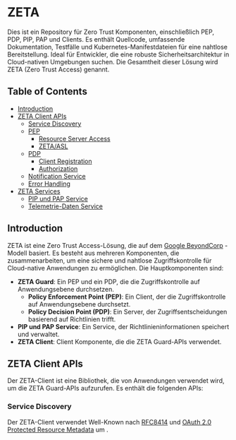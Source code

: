 # ZETA

Dies ist ein Repository für Zero Trust Komponenten, einschließlich PEP, PDP, PIP, PAP und Clients. Es enthält Quellcode, umfassende Dokumentation, Testfälle und Kubernetes-Manifestdateien für eine nahtlose Bereitstellung. Ideal für Entwickler, die eine robuste Sicherheitsarchitektur in Cloud-nativen Umgebungen suchen.
Die Gesamtheit dieser Lösung wird ZETA (Zero Trust Access) genannt.

## Table of Contents

- [Introduction](#introduction)
- [ZETA Client APIs](#zeta-client-apis)
  - [Service Discovery](#service-discovery)
  - [PEP](#pep)
    - [Resource Server Access](#resource-server-access)
    - [ZETA/ASL](#zetaasl)
  - [PDP](#pdp)
    - [Client Registration](#client-registration)
    - [Authorization](#authorization)
  - [Notification Service](notification-service)
  - [Error Handling](#error-handling)
- [ZETA Services](#zeta-services)
  - [PIP und PAP Service](#pip-und-pap-service)
  - [Telemetrie-Daten Service](#telemetrie-daten-service)

## Introduction

ZETA ist eine Zero Trust Access-Lösung, die auf dem [Google BeyondCorp](https://cloud.google.com/beyondcorp) -Modell basiert. Es besteht aus mehreren Komponenten, die zusammenarbeiten, um eine sichere und nahtlose Zugriffskontrolle für Cloud-native Anwendungen zu ermöglichen. Die Hauptkomponenten sind:

- **ZETA Guard**: Ein PEP und ein PDP, die die Zugriffskontrolle auf Anwendungsebene durchsetzen.
  - **Policy Enforcement Point (PEP)**: Ein Client, der die Zugriffskontrolle auf Anwendungsebene durchsetzt.
  - **Policy Decision Point (PDP)**: Ein Server, der Zugriffsentscheidungen basierend auf Richtlinien trifft.
- **PIP und PAP Service**: Ein Service, der Richtlinieninformationen speichert und verwaltet.
- **ZETA Client**: Client Komponente, die die ZETA Guard-APIs verwendet.


## ZETA Client APIs

Der ZETA-Client ist eine Bibliothek, die von Anwendungen verwendet wird, um die ZETA Guard-APIs aufzurufen. Es enthält die folgenden APIs:

### Service Discovery

Der ZETA-Client verwendet Well-Known nach [RFC8414](https://www.rfc-editor.org/rfc/rfc8414.html) und [OAuth 2.0 Protected Resource Metadata](https://www.ietf.org/archive/id/draft-ietf-oauth-resource-metadata-13.html) um .
